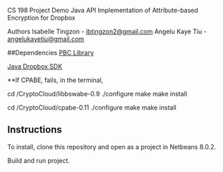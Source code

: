 CS 198 Project Demo
Java API Implementation of Attribute-based Encryption for Dropbox

Authors
Isabelle Tingzon - ibtingzon2@gmail.com
Angelu Kaye Tiu - angelukayetiu@gmail.com

##Dependencies 
[PBC Library](http://crypto.stanford.edu/pbc/) 

[Java Dropbox SDK](https://www.dropbox.com/developers/core/sdks/java)

**If CPABE, fails, in the terminal, 

cd /CryptoCloud/libbswabe-0.9
./configure
make 
make install


cd /CryptoCloud/cpabe-0.11
./configure
make 
make install

## Instructions
To install, clone this repository and open as a project in Netbeans 8.0.2. 

Build and run project. 

